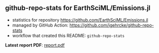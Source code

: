 ## github-repo-stats for EarthSciML/Emissions.jl

- statistics for repository https://github.com/EarthSciML/Emissions.jl
- managed by GitHub Action: https://github.com/jgehrcke/github-repo-stats
- workflow that created this README: `github-repo-stats`

**Latest report PDF**: [report.pdf](https://github.com/EarthSciML/Emissions.jl/raw/github-repo-stats/EarthSciML/Emissions.jl/latest-report/report.pdf)

